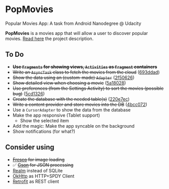 # PopMovies
Popular Movies App: A task from Android Nanodegree @ Udacity

**PopMovies** is a movies app that will allow a user to discover popular movies. [Read here](https://docs.google.com/document/d/1gtXUu1nzLGWrGfVCD6tEA0YHoYA9UNyT2yByqjJemp8/pub?embedded=true) the project description.

## To Do
  - ~~**Use `Fragments` for showing views, `Activities` as `Fragment` containers**~~
  - ~~Write an `AsyncTask` class to fetch the movies from the cloud~~ ([693ddad](https://github.com/aziflaj/PopMovies/commit/693ddadc80d430f7e57565b65cc69672df7d5710))
  - ~~Show the data using an (custom-made) `Adapter`~~ ([2f50626](https://github.com/aziflaj/PopMovies/commit/2f506261d877c396d19bb1901fe50cb4d114d170))
  - ~~Show detailed view when choosing a movie~~ ([5a18028](https://github.com/aziflaj/PopMovies/commit/5a180281da7ee22b116e38aea6bb485fec411e7b))
  - ~~Use preferences (from the Settings Activity) to sort the movies (possible bug)~~ ([5cd1326](https://github.com/aziflaj/PopMovies/commit/5cd1326dcfb081cc60e09f92b7dd2c85d84337b8))
  - ~~Create the database with the needed table(s)~~ ([220e7ec](https://github.com/aziflaj/PopMovies/commit/220e7ec9fab80a8bfeaf5e1e5ff44491568d46b4))
  - ~~Write a content provider and store movies into the DB~~ ([4bcc072](https://github.com/aziflaj/PopMovies/commit/4bcc07269cc85e080f637910085f80a896aa2e14))
  - Use a `CursorAdapter` to show the data from the database
  - Make the app responsive (Tablet support)
    - Show the selected item
  - Add the magic: Make the app syncable on the background
  - Show notifications (for what?)


## Consider using
  - ~~[Fresco](http://frescolib.org/) for image loading~~
  - :white_check_mark: ~~[Gson](https://github.com/google/gson) for JSON processing~~
  - [Realm](https://realm.io/docs/java) instead of SQLite
  - [OkHttp](http://square.github.io/okhttp/) as HTTP+SPDY Client
  - [Retrofit](http://square.github.io/retrofit/) as REST client
